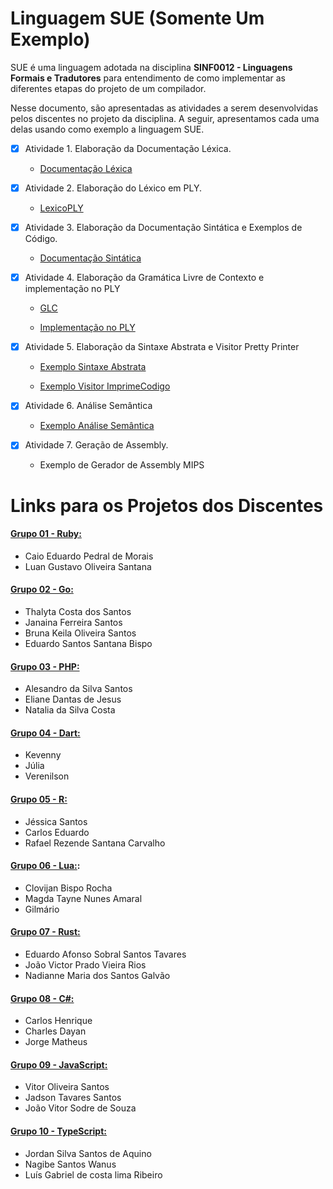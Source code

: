 # Linguagem SUE (Somente Um Exemplo)
SUE é uma linguagem adotada na disciplina __SINF0012 - Linguagens Formais e Tradutores__ para entendimento de como implementar as diferentes etapas do projeto de um compilador.

Nesse documento, são apresentadas as atividades a serem desenvolvidas pelos discentes no projeto da disciplina. A seguir, apresentamos cada uma delas usando como exemplo a linguagem SUE.

- [x] Atividade 1. Elaboração da Documentação Léxica.

  - [Documentação Léxica](https://github.com/andreluisms/LinguagemSue/blob/main/mds/lexico.md)
  
- [x] Atividade 2. Elaboração do Léxico em PLY.
	
  - [LexicoPLY](https://github.com/andreluisms/TutorialSemantico02/blob/main/ExpressionLanguageLex.py)

- [x] Atividade 3. Elaboração da Documentação Sintática e Exemplos de Código.

  - [Documentação Sintática](https://github.com/andreluisms/LinguagemSue/blob/main/mds/sintatico.md)

- [x] Atividade 4. Elaboração da Gramática Livre de Contexto e implementação no PLY

  - [GLC](https://github.com/andreluisms/TutorialSemantico02/blob/main/mds/glc.md)

  - [Implementação no PLY](https://github.com/andreluisms/TutorialSemantico02/blob/main/ExpressionLanguageParser.py)

- [x] Atividade 5. Elaboração da Sintaxe Abstrata e Visitor Pretty Printer

  - [Exemplo Sintaxe Abstrata](https://github.com/andreluisms/TutorialSemantico02/blob/main/SintaxeAbstrata.py)

  - [Exemplo Visitor ImprimeCodigo](https://github.com/andreluisms/TutorialSemantico02/blob/main/Visitor.py)

- [x] Atividade 6. Análise Semântica

  - [Exemplo Análise Semântica](https://github.com/andreluisms/TutorialSemantico02/blob/main/SemanticVisitor.py)

- [x] Atividade 7. Geração de Assembly.
  
  - Exemplo de Gerador de Assembly MIPS


# Links para os Projetos dos Discentes 
#### [Grupo 01 - Ruby:](https://github.com/Luan-S4ntana/Compilador_Ruby)
  - Caio Eduardo Pedral de Morais
  - Luan Gustavo Oliveira Santana


#### [Grupo 02 - Go:](https://github.com/EduardoSSBispo/Linguagem-GO)
- Thalyta Costa dos Santos
- Janaina Ferreira Santos
- Bruna Keila Oliveira Santos
- Eduardo Santos Santana Bispo 

#### [Grupo 03 - PHP:](https://github.com/Elianedantas/CompiladorPHP)
- Alesandro da Silva Santos
- Eliane Dantas de Jesus
- Natalia da Silva Costa 

#### [Grupo 04 - Dart:](https://github.com/KevennyJS/Dart-Analyser-Lexicon-Syntactic-Semantic)
  - Kevenny
  - Júlia
  - Verenilson


#### [Grupo 05 - R:](https://github.com/JessicaPortilio/LinguagemR)
  - Jéssica Santos
  - Carlos Eduardo
  - Rafael Rezende Santana Carvalho

#### [Grupo 06 - Lua:](https://github.com/Clovijan/Compilador_Lua):
  - Clovijan Bispo Rocha
  - Magda Tayne Nunes Amaral
  - Gilmário 


#### [Grupo 07 - Rust:](https://github.com/LINGUAGENS-FORMAIS-E-TRADUTORES-2022-2/compilador-rust)
  - Eduardo Afonso Sobral Santos Tavares
  - João Victor Prado Vieira Rios
  - Nadianne Maria dos Santos Galvão


#### [Grupo 08 - C#:](https://github.com/charlescosta1/CSharp_Compiler)
  - Carlos Henrique
  - Charles Dayan
  - Jorge Matheus


#### [Grupo 09 - JavaScript:](https://github.com/vitorolive99/Projeto-LFT---JavaScript)
  - Vitor Oliveira Santos
  - Jadson Tavares Santos
  - João Vitor Sodre de Souza


#### [Grupo 10 - TypeScript:](https://github.com/JordS2/Analisador-L-xico---Typescript-1-)
  - Jordan Silva Santos de Aquino 
  - Nagibe Santos Wanus 
  - Luís Gabriel de costa lima Ribeiro
